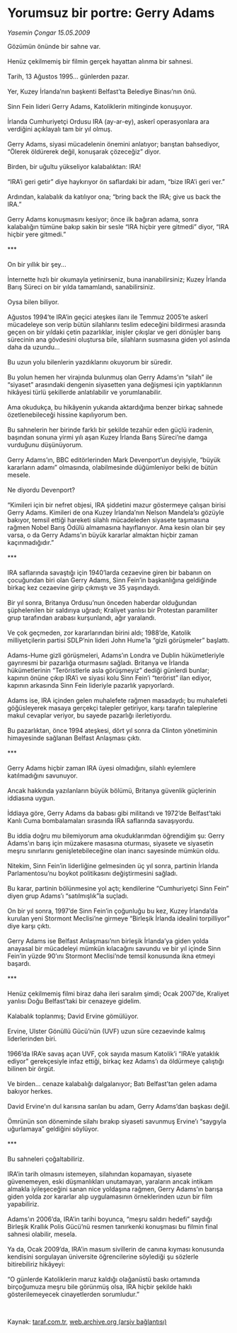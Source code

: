 # Yorumsuz bir portre: Gerry Adams

*Yasemin Çongar 15.05.2009*

<div class="taraf_structure_2col_1zq">
<div class="margen_n">



 <p>Gözümün önünde bir sahne var. <br/><br/>Henüz çekilmemiş bir filmin gerçek hayattan alınma bir sahnesi. <br/><br/>Tarih, 13 Ağustos 1995... günlerden pazar. <br/><br/>Yer, Kuzey İrlanda’nın başkenti Belfast’ta Belediye Binası’nın önü. <br/><br/>Sinn Fein lideri Gerry Adams, Katoliklerin mitinginde konuşuyor. <br/><br/>İrlanda Cumhuriyetçi Ordusu IRA (ay-ar-ey), askerî operasyonlara ara verdiğini açıklayalı tam bir yıl olmuş. <br/><br/>Gerry Adams, siyasi mücadelenin önemini anlatıyor; barıştan bahsediyor, “Ölerek öldürerek değil, konuşarak çözeceğiz” diyor. <br/><br/>Birden, bir uğultu yükseliyor kalabalıktan: IRA! <br/><br/>“IRA’i geri getir” diye haykırıyor ön saflardaki bir adam, “bize IRA’i geri ver.” <br/><br/>Ardından, kalabalık da katılıyor ona; “bring back the IRA; give us back the IRA.” <br/><br/>Gerry Adams konuşmasını kesiyor; önce ilk bağıran adama, sonra kalabalığın tümüne bakıp sakin bir sesle “IRA hiçbir yere gitmedi” diyor, “IRA hiçbir yere gitmedi.” <br/><br/>*** <br/><br/>On bir yıllık bir şey... <br/><br/>İnternette hızlı bir okumayla yetinirseniz, buna inanabilirsiniz; Kuzey İrlanda Barış Süreci on bir yılda tamamlandı, sanabilirsiniz. <br/><br/>Oysa bilen biliyor. <br/><br/>Ağustos 1994’te IRA’in geçici ateşkes ilanı ile Temmuz 2005’te askerî mücadeleye son verip bütün silahlarını teslim edeceğini bildirmesi arasında geçen on bir yıldaki çetin pazarlıklar, inişler çıkışlar ve geri dönüşler barış sürecinin ana gövdesini oluştursa bile, silahların susmasına giden yol aslında daha da uzundu... <br/><br/>Bu uzun yolu bilenlerin yazdıklarını okuyorum bir süredir. <br/><br/>Bu yolun hemen her virajında bulunmuş olan Gerry Adams’ın “silah” ile “siyaset” arasındaki dengenin siyasetten yana değişmesi için yaptıklarının hikâyesi türlü şekillerde anlatılabilir ve yorumlanabilir. <br/><br/>Ama okudukça, bu hikâyenin yukarıda aktardığıma benzer birkaç sahnede özetlenebileceği hissine kapılıyorum ben. <br/><br/>Bu sahnelerin her birinde farklı bir şekilde tezahür eden güçlü iradenin, başından sonuna yirmi yılı aşan Kuzey İrlanda Barış Süreci’ne damga vurduğunu düşünüyorum. <br/><br/>Gerry Adams’ın, BBC editörlerinden Mark Devenport’un deyişiyle, “büyük kararların adamı” olmasında, olabilmesinde düğümleniyor belki de bütün mesele. <br/><br/>Ne diyordu Devenport? <br/><br/>“Kimileri için bir nefret objesi, IRA şiddetini mazur göstermeye çalışan birisi Gerry Adams. Kimileri de ona Kuzey İrlanda’nın Nelson Mandela’sı gözüyle bakıyor, temsil ettiği hareketi silahlı mücadeleden siyasete taşımasına rağmen Nobel Barış Ödülü almamasına hayıflanıyor. Ama kesin olan bir şey varsa, o da Gerry Adams’ın büyük kararlar almaktan hiçbir zaman kaçınmadığıdır.” <br/><br/>*** <br/><br/>IRA saflarında savaştığı için 1940’larda cezaevine giren bir babanın on çocuğundan biri olan Gerry Adams, Sinn Fein’in başkanlığına geldiğinde birkaç kez cezaevine girip çıkmıştı ve 35 yaşındaydı. <br/><br/>Bir yıl sonra, Britanya Ordusu’nun önceden haberdar olduğundan şüphelenilen bir saldırıya uğradı; Kraliyet yanlısı bir Protestan paramiliter grup tarafından arabası kurşunlandı, ağır yaralandı. <br/><br/>Ve çok geçmeden, zor kararlarından birini aldı; 1988’de, Katolik milliyetçilerin partisi SDLP’nin lideri John Hume’la “gizli görüşmeler” başlattı. <br/><br/>Adams-Hume gizli görüşmeleri, Adams’ın Londra ve Dublin hükümetleriyle gayrıresmi bir pazarlığa oturmasını sağladı. Britanya ve İrlanda hükümetlerinin “Teröristlerle asla görüşmeyiz” dediği günlerdi bunlar; kapının önüne çıkıp IRA’i ve siyasi kolu Sinn Fein’i “terörist” ilan ediyor, kapının arkasında Sinn Fein lideriyle pazarlık yapıyorlardı. <br/><br/>Adams ise, IRA içinden gelen muhalefete rağmen masadaydı; bu muhalefeti göğüsleyerek masaya gerçekçi talepler getiriyor, karşı tarafın taleplerine makul cevaplar veriyor, bu sayede pazarlığı ilerletiyordu. <br/><br/>Bu pazarlıktan, önce 1994 ateşkesi, dört yıl sonra da Clinton yönetiminin himayesinde sağlanan Belfast Anlaşması çıktı. <br/><br/>*** <br/><br/>Gerry Adams hiçbir zaman IRA üyesi olmadığını, silahlı eylemlere katılmadığını savunuyor. <br/><br/>Ancak hakkında yazılanların büyük bölümü, Britanya güvenlik güçlerinin iddiasına uygun. <br/><br/>İddiaya göre, Gerry Adams da babası gibi militandı ve 1972’de Belfast’taki Kanlı Cuma bombalamaları sırasında IRA saflarında savaşıyordu. <br/><br/>Bu iddia doğru mu bilemiyorum ama okuduklarımdan öğrendiğim şu: Gerry Adams’ın barış için müzakere masasına oturması, siyasete ve siyasetin meşru sınırlarını genişletebileceğine olan inancı sayesinde mümkün oldu. <br/><br/>Nitekim, Sinn Fein’in liderliğine gelmesinden üç yıl sonra, partinin İrlanda Parlamentosu’nu boykot politikasını değiştirmesini sağladı. <br/><br/>Bu karar, partinin bölünmesine yol açtı; kendilerine “Cumhuriyetçi Sinn Fein” diyen grup Adams’ı “satılmışlık”la suçladı. <br/><br/>On bir yıl sonra, 1997’de Sinn Fein’in çoğunluğu bu kez, Kuzey İrlanda’da kurulan yeni Stormont Meclisi’ne girmeye “Birleşik İrlanda idealini torpilliyor” diye karşı çıktı. <br/><br/>Gerry Adams ise Belfast Anlaşması’nın birleşik İrlanda’ya giden yolda anayasal bir mücadeleyi mümkün kılacağını savundu ve bir yıl içinde Sinn Fein’in yüzde 90’ını Stormont Meclisi’nde temsil konusunda ikna etmeyi başardı. <br/><br/>*** <br/><br/>Henüz çekilmemiş filmi biraz daha ileri saralım şimdi; Ocak 2007’de, Kraliyet yanlısı Doğu Belfast’taki bir cenazeye gidelim. <br/><br/>Kalabalık toplanmış; David Ervine gömülüyor. <br/><br/>Ervine, Ulster Gönüllü Gücü’nün (UVF) uzun süre cezaevinde kalmış liderlerinden biri. <br/><br/>1966’da IRA’e savaş açan UVF, çok sayıda masum Katolik’i “IRA’e yataklık ediyor” gerekçesiyle infaz ettiği, birkaç kez Adams’ı da öldürmeye çalıştığı bilinen bir örgüt. <br/><br/>Ve birden... cenaze kalabalığı dalgalanıyor; Batı Belfast’tan gelen adama bakıyor herkes.<br/><br/>David Ervine’ın dul karısına sarılan bu adam, Gerry Adams’dan başkası değil. <br/><br/>Ömrünün son döneminde silahı bırakıp siyaseti savunmuş Ervine’ı “saygıyla uğurlamaya” geldiğini söylüyor. <br/><br/>*** <br/><br/>Bu sahneleri çoğaltabiliriz. <br/><br/>IRA’in tarih olmasını istemeyen, silahından kopamayan, siyasete güvenemeyen, eski düşmanlıkları unutamayan, yaraların ancak intikam almakla iyileşeceğini sanan nice yoldaşına rağmen, Gerry Adams’ın barışa giden yolda zor kararlar alıp uygulamasının örneklerinden uzun bir film yapabiliriz. <br/><br/>Adams’ın 2006’da, IRA’in tarihi boyunca, “meşru saldırı hedefi” saydığı Birleşik Krallık Polis Gücü’nü resmen tanırkenki konuşması bu filmin final sahnesi olabilir, mesela. <br/><br/>Ya da, Ocak 2009’da, IRA’in masum sivillerin de canına kıyması konusunda kendisini sorgulayan üniversite öğrencilerine söylediği şu sözlerle bitirebiliriz hikâyeyi: <br/><br/>“O günlerde Katoliklerin maruz kaldığı olağanüstü baskı ortamında birçoğumuza meşru bile görünmüş olsa, IRA hiçbir şekilde haklı gösterilemeyecek cinayetlerden sorumludur.”</p>

<br/>


<div id="taraf_not">
</div>

</div>


</div>

Kaynak: [taraf.com.tr](http://www.taraf.com.tr:80/makale/5534.htm), [web.archive.org (arşiv bağlantısı)](http://web.archive.org/web/20090519015034/http://www.taraf.com.tr:80/makale/5534.htm)
